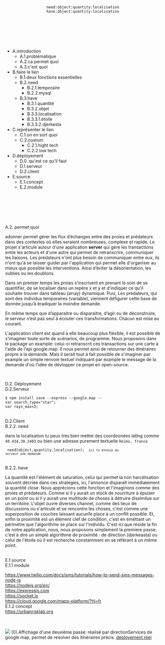 <br><br><br><br>
 <p align="center">
<code>need:object:quantity:localisation</code><br>
<code>have:object:quantity:localisation</code>
 </p>
<br><br><br><br><br>


<ul>
 <li>A.introduction
<ul>

   <li>A.1.problématique</li>
   <li>A.2.ca permet quoi</li>
     <li>A.3.c'est quoi</li>
 </ul>
 </li>
 
 <li>B.faire le lien
 <ul><li>B.1.deux fonctions essentielles</li></ul>
 
 <ul>
 <li>B.2.need<ul>
 <li>B.2.1.temporaire</li>
 <li>B.2.2.mysql</li>
  </ul>
  </li>
  
 <li>B.3.have
 <ul>
 <li>B.3.1.quantité</li>
 <li>B.3.2.objet</li>
 <li>B.3.3.localisation</li>
 <li>B.3.3.1.étoile</li>
 <li>B.3.3.2.djerkesta</li>
 </ul>
  </li>
 
 
 </ul>
</li>
 <li>C.représenter le lien
 <ul>
 
 <li>C.1.on en sort quoi</li>
 <li>C.2.custom<ul>
 <li>C.2.1.hight tech</li>
 <li>C.2.2.low tech</li></ul>
 
 </li>
 </ul>
 
 </li>

 <li>D.déployement
 <ul>
 <li>D.0. qu'est ce qu'il faut</li>
 <li>D.1.serveur</li>
 <li>D.2.client</li>
 </ul>
 </li>
 
 <li>E.source
<ul> <li>E.1.concept</li>
 <li>E.2.module</li>

</li>
 
</ul>

</li>
</uL>


<br><br><br><br><br>

A.2. permet quoi<br>

adonner permet gérer les flux d’échanges entre des proies et prédateurs dans des contextes où elles seraient nombreuses, complexe et rapide. Le projet s'articule autour d'une application <b>server</b> qui gère les transactions entre les acteurs et d'une autre qui permet de retranscrire, communiquer les liaisons. 
 Les prédateurs n'ont plus besoin de communiquer entre eux, ils n'ont qu'à se laisser guider par l'application qui permet elle d'organiser au mieux que possible les interventions. Ainsi d’éviter la désorientation, les oublies ou les doublons. 


Dans un premier temps les proies s’inscrivent en prenant le soin de se quantifier, de se localiser dans un repère x et y et d'indiquer ce qu'il souhaite trouver dans tableau (array) dynamique. Puis, Les prédateurs, qui sont des individus temporaires (variable), viennent défigurer cette base de donnée jusqu’à éradiquer la moindre demande.

En même temps que d’apparaitre ou disparaitre, d’agir ou de déconstruire, le serveur n’est pas seul à écouter ces transformations. Chacun est mise au courant. 

L'application client est quand à elle beaucoup plus fléxible, il est possible de s'imaginer toute sorte de scénarios, de programme. Nous proposons dans le package un example: celui-ci retranscrit ces transactions sur une carte à l'aide de l'api google.map. Il nous permet ainsi de retourner des itinéraires propre à la demande. Mais il serait tout à fait possible de s'imaginer par example un simple renvoie textuel indiquant par example le message de la demande d'où l'idée de dévlopper ce projet en open-source.

<br>


D.2. Déployement<br>
D.2.Serveur<br>

<code>$ npm install save --express --google.map -- </code><br>
<code>var search_type="star"; </code><br>
<code>var rays_max=3; </code><br>


D.2.Client<br>
B.2.2. need<br>

dans la localisation tu peux très bien mettre des coordoonées latlng comme <code>40.434,30.3403</code> ou bien une adresse purement textuelle <code>Reims, france</code>
 
 <code> need(object,quantity,localisation); <code>
 ici tu envoie au serveur une demande</code></code>

<br>
B.2.2. have<br>

La quantité est l'élément de saturation, celui qui permet la non harcélisation souvent décriée dans ces stratégies, ici, l'annonce disparaît immédiatement la quantité close. Nous apprécions cette fonction et l'imaginons comme des proies et prédateurs. Comme si il y aurait un stock de nourriture à épuiser en un point ou si il y aurait une multitude de choses à détruire dissimilue sur un territoire. L'objet ouvre diverses channel, comme des lieux de discussions ou s'articule et se rencontre les choses, c'est comme une superposition de couches laissant aucun1e place à un conflit possible. Et, enfin la proximité est un élément clef de condition, c'est en éméttant un périmétre que l'algorithme se place sur l'individu. C'est ici que réside la fin de notre application, nous, nous proposons simplement la premiere passe, c'est à dire un simple algorithme de proximité : de direction (djerkeasta) ou celui de l'étoile où il est recherche constamment en se référant à un même point. 

<br>
E.1 source<br>
E.1.1 module<br>

https://www.twilio.com/docs/sms/tutorials/how-to-send-sms-messages-node-js<br>
https://nodejs.org/en/<br>
https://expressjs.com<br>
https://socket.io<br>
https://cloud.google.com/maps-platform/?hl=fr
<br>
E.1.2 concept<br>
https://urbanrisklab.org

<br><br>
<img src="example/square.png">
(0).Affichage d'une deuxième passe: réalisé par directionServices de google map, permet de résolver des itinéraires précis. <a href="http://www.adonner.mrself.com">déployement réel</a>

